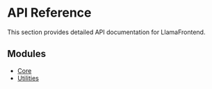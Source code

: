# API Reference

This section provides detailed API documentation for LlamaFrontend.

## Modules

- [Core](core.md)
- [Utilities](utilities.md)
